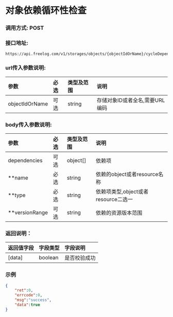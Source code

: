 # 对象依赖循环性检查

### 调用方式: POST

### 接口地址:

```
https://api.freelog.com/v1/storages/objects/{objectIdOrName}/cycleDependencyCheck
```

### url传入参数说明:

| 参数 | 必选 | 类型及范围 | 说明 |
| :--- | :--- | :--- | :--- |
| objectIdOrName | 可选 | string | 存储对象ID或者全名,需要URL编码 |

### body传入参数说明:

| 参数 | 必选 | 类型及范围 | 说明 |
| :--- | :--- | :--- | :--- |
| dependencies | 可选 | object[] | 依赖项 |
| **name | 必选 | string | 依赖的object或者resource名称 |
| **type | 必选 | string | 依赖项类型,object或者resource二选一 |
| **versionRange | 可选 | string | 依赖的资源版本范围 |

### 返回说明：

| 返回值字段 | 字段类型 | 字段说明 |
| :--- | :--- | :--- |
| [data] | boolean | 是否校验成功 |

### 示例

```json
{
    "ret":0,
    "errcode":0,
    "msg":"success",
    "data":true
}

```



